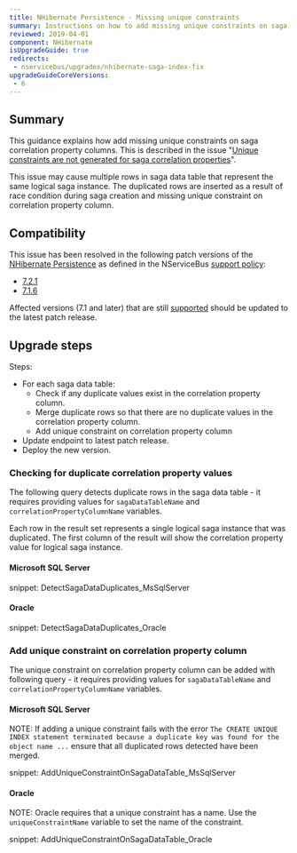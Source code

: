 ```yaml
---
title: NHibernate Persistence - Missing unique constraints
summary: Instructions on how to add missing unique constraints on saga correlation property columns for affected versions.
reviewed: 2019-04-01
component: NHibernate
isUpgradeGuide: true
redirects:
 - nservicebus/upgrades/nhibernate-saga-index-fix
upgradeGuideCoreVersions:
 - 6
---
```



## Summary

This guidance explains how add missing unique constraints on saga correlation property columns. This is described in the issue "[Unique constraints are not generated for saga correlation properties](https://github.com/Particular/NServiceBus.NHibernate/issues/280)".

This issue may cause multiple rows in saga data table that represent the same logical saga instance. The duplicated rows are inserted as a result of race condition during saga creation and missing unique constraint on correlation property column.


## Compatibility

This issue has been resolved in the following patch versions of the [NHibernate Persistence](/persistence/nhibernate/) as defined in the NServiceBus [support policy](/nservicebus/upgrades/support-policy.md):

 * [7.2.1](https://github.com/Particular/NServiceBus.NHibernate/releases/tag/7.2.1)
 * [7.1.6](https://github.com/Particular/NServiceBus.NHibernate/releases/tag/7.1.6)

Affected versions (7.1 and later) that are still [supported](/nservicebus/upgrades/supported-versions.md#persistence-packages-nservicebus-nhibernate) should be updated to the latest patch release.


## Upgrade steps

Steps:

 * For each saga data table:
    * Check if any duplicate values exist in the correlation property column.
    * Merge duplicate rows so that there are no duplicate values in the correlation property column.
    * Add unique constraint on correlation property column
 * Update endpoint to latest patch release.
 * Deploy the new version.


### Checking for duplicate correlation property values

The following query detects duplicate rows in the saga data table - it requires providing values for `sagaDataTableName` and `correlationPropertyColumnName` variables.

Each row in the result set represents a single logical saga instance that was duplicated. The first column of the result will show the correlation property value for logical saga instance.


#### Microsoft SQL Server

snippet: DetectSagaDataDuplicates_MsSqlServer


#### Oracle

snippet:  DetectSagaDataDuplicates_Oracle


### Add unique constraint on correlation property column

The unique constraint on correlation property column can be added with following query - it requires providing values for `sagaDataTableName` and `correlationPropertyColumnName` variables.


#### Microsoft SQL Server

NOTE: If adding a unique constraint fails with the error `The CREATE UNIQUE INDEX statement terminated because a duplicate key was found for the object name ...` ensure that all duplicated rows detected have been merged.

snippet: AddUniqueConstraintOnSagaDataTable_MsSqlServer


#### Oracle

NOTE: Oracle requires that a unique constraint has a name. Use the `uniqueConstraintName` variable to set the name of the constraint.

snippet: AddUniqueConstraintOnSagaDataTable_Oracle
